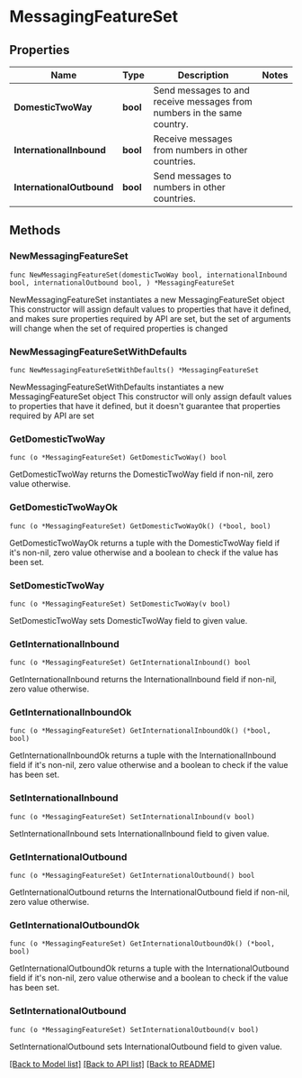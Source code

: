 # MessagingFeatureSet

## Properties

Name | Type | Description | Notes
------------ | ------------- | ------------- | -------------
**DomesticTwoWay** | **bool** | Send messages to and receive messages from numbers in the same country. | 
**InternationalInbound** | **bool** | Receive messages from numbers in other countries. | 
**InternationalOutbound** | **bool** | Send messages to numbers in other countries. | 

## Methods

### NewMessagingFeatureSet

`func NewMessagingFeatureSet(domesticTwoWay bool, internationalInbound bool, internationalOutbound bool, ) *MessagingFeatureSet`

NewMessagingFeatureSet instantiates a new MessagingFeatureSet object
This constructor will assign default values to properties that have it defined,
and makes sure properties required by API are set, but the set of arguments
will change when the set of required properties is changed

### NewMessagingFeatureSetWithDefaults

`func NewMessagingFeatureSetWithDefaults() *MessagingFeatureSet`

NewMessagingFeatureSetWithDefaults instantiates a new MessagingFeatureSet object
This constructor will only assign default values to properties that have it defined,
but it doesn't guarantee that properties required by API are set

### GetDomesticTwoWay

`func (o *MessagingFeatureSet) GetDomesticTwoWay() bool`

GetDomesticTwoWay returns the DomesticTwoWay field if non-nil, zero value otherwise.

### GetDomesticTwoWayOk

`func (o *MessagingFeatureSet) GetDomesticTwoWayOk() (*bool, bool)`

GetDomesticTwoWayOk returns a tuple with the DomesticTwoWay field if it's non-nil, zero value otherwise
and a boolean to check if the value has been set.

### SetDomesticTwoWay

`func (o *MessagingFeatureSet) SetDomesticTwoWay(v bool)`

SetDomesticTwoWay sets DomesticTwoWay field to given value.


### GetInternationalInbound

`func (o *MessagingFeatureSet) GetInternationalInbound() bool`

GetInternationalInbound returns the InternationalInbound field if non-nil, zero value otherwise.

### GetInternationalInboundOk

`func (o *MessagingFeatureSet) GetInternationalInboundOk() (*bool, bool)`

GetInternationalInboundOk returns a tuple with the InternationalInbound field if it's non-nil, zero value otherwise
and a boolean to check if the value has been set.

### SetInternationalInbound

`func (o *MessagingFeatureSet) SetInternationalInbound(v bool)`

SetInternationalInbound sets InternationalInbound field to given value.


### GetInternationalOutbound

`func (o *MessagingFeatureSet) GetInternationalOutbound() bool`

GetInternationalOutbound returns the InternationalOutbound field if non-nil, zero value otherwise.

### GetInternationalOutboundOk

`func (o *MessagingFeatureSet) GetInternationalOutboundOk() (*bool, bool)`

GetInternationalOutboundOk returns a tuple with the InternationalOutbound field if it's non-nil, zero value otherwise
and a boolean to check if the value has been set.

### SetInternationalOutbound

`func (o *MessagingFeatureSet) SetInternationalOutbound(v bool)`

SetInternationalOutbound sets InternationalOutbound field to given value.



[[Back to Model list]](../README.md#documentation-for-models) [[Back to API list]](../README.md#documentation-for-api-endpoints) [[Back to README]](../README.md)


